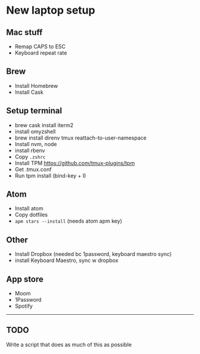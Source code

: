 # New laptop setup

## Mac stuff
- Remap CAPS to ESC
- Keyboard repeat rate

## Brew
- Install Homebrew
- Install Cask

## Setup terminal
- brew cask install iterm2
- install omyzshell
- brew install direnv tmux reattach-to-user-namespace
- Install nvm, node
- install rbenv
- Copy `.zshrc`
- Install TPM https://github.com/tmux-plugins/tpm
- Get .tmux.conf
- Run tpm install (bind-key + I)

  
## Atom
- Install atom
- Copy dotfiles
- `apm stars --install` (needs atom apm key)

## Other

- Install Dropbox (needed bc 1password, keyboard maestro sync)
- install Keyboard Maestro, sync w dropbox
 
## App store

- Moom
- 1Password 
- Spotify


--- 

## TODO
Write a script that does as much of this as possible

